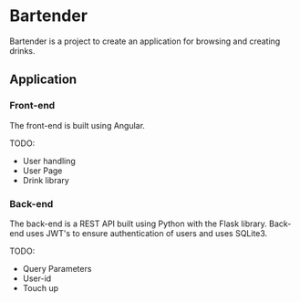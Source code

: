 # Bartender
Bartender is a project to create an application for browsing and creating drinks. 

## Application 

### Front-end

The front-end is built using Angular. 

TODO:
* User handling
* User Page
* Drink library

### Back-end
The back-end is a REST API built using Python with the Flask library. Back-end uses JWT's to ensure authentication of users and uses SQLite3.

TODO: 

* Query Parameters
* User-id
* Touch up
